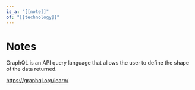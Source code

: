 ```yaml
---
is_a: "[[note]]"
of: "[[technology]]"
---
```

# Notes
GraphQL is an API query language that allows the user to define the shape of the data returned.

https://graphql.org/learn/
